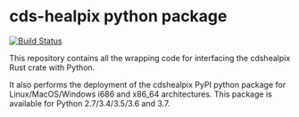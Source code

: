 # cds-healpix python package

[![Build Status](https://travis-ci.org/cds-astro/cds-healpix-python.svg?branch=master)](https://travis-ci.org/cds-astro/cds-healpix-python)

This repository contains all the wrapping code for interfacing the cdshealpix Rust crate with Python.

It also performs the deployment of the cdshealpix PyPI python package for Linux/MacOS/Windows i686 and x86_64 architectures.
This package is available for Python 2.7/3.4/3.5/3.6 and 3.7.
